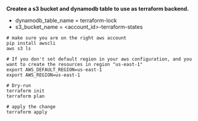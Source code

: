 **Createe a s3 bucket and dynamodb table to use as terraform backend.**

* dynamodb_table_name = terraform-lock
* s3_bucket_name = <account_id>-terraform-states



```plaintext
# make sure you are on the right aws account
pip install awscli
aws s3 ls

# If you don't set default region in your aws configuration, and you want to create the resources in region "us-east-1"
export AWS_DEFAULT_REGION=us-east-1
export AWS_REGION=us-east-1

# Dry-run
terraform init
terraform plan

# apply the change
terraform apply
```